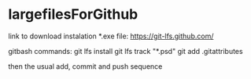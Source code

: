# largefilesForGithub

link to download instalation *.exe file:
https://git-lfs.github.com/


gitbash commands:
git lfs install
git lfs track "*.psd" 
git add .gitattributes

then the usual add, commit and push sequence
